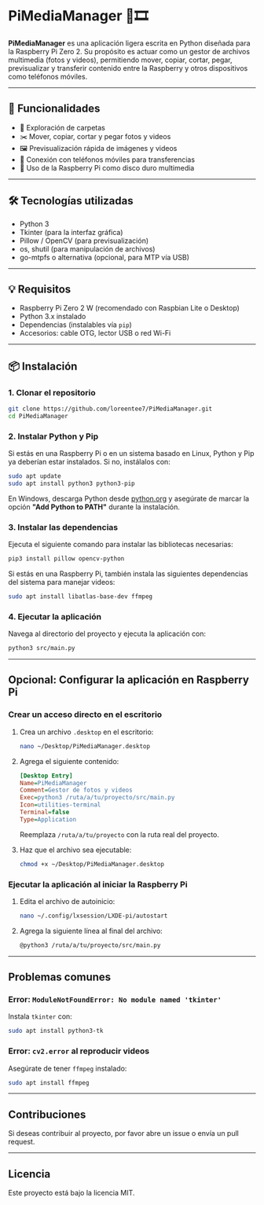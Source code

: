 # PiMediaManager 📂🎞️

**PiMediaManager** es una aplicación ligera escrita en Python diseñada para la Raspberry Pi Zero 2. Su propósito es actuar como un gestor de archivos multimedia (fotos y videos), permitiendo mover, copiar, cortar, pegar, previsualizar y transferir contenido entre la Raspberry y otros dispositivos como teléfonos móviles.

---

## 🚀 Funcionalidades

- 📁 Exploración de carpetas
- ✂️ Mover, copiar, cortar y pegar fotos y videos
- 🖼️ Previsualización rápida de imágenes y videos
- 🔗 Conexión con teléfonos móviles para transferencias
- 💾 Uso de la Raspberry Pi como disco duro multimedia

---

## 🛠️ Tecnologías utilizadas

- Python 3
- Tkinter (para la interfaz gráfica)
- Pillow / OpenCV (para previsualización)
- os, shutil (para manipulación de archivos)
- go-mtpfs o alternativa (opcional, para MTP vía USB)

---

## 💡 Requisitos

- Raspberry Pi Zero 2 W (recomendado con Raspbian Lite o Desktop)
- Python 3.x instalado
- Dependencias (instalables vía `pip`)
- Accesorios: cable OTG, lector USB o red Wi-Fi

---

## 📦 Instalación

### 1. Clonar el repositorio
```bash
git clone https://github.com/loreentee7/PiMediaManager.git
cd PiMediaManager
```

### 2. Instalar Python y Pip
Si estás en una Raspberry Pi o en un sistema basado en Linux, Python y Pip ya deberían estar instalados. Si no, instálalos con:
```bash
sudo apt update
sudo apt install python3 python3-pip
```

En Windows, descarga Python desde [python.org](https://www.python.org/downloads/) y asegúrate de marcar la opción **"Add Python to PATH"** durante la instalación.

### 3. Instalar las dependencias
Ejecuta el siguiente comando para instalar las bibliotecas necesarias:
```bash
pip3 install pillow opencv-python
```

Si estás en una Raspberry Pi, también instala las siguientes dependencias del sistema para manejar videos:
```bash
sudo apt install libatlas-base-dev ffmpeg
```

### 4. Ejecutar la aplicación
Navega al directorio del proyecto y ejecuta la aplicación con:
```bash
python3 src/main.py
```

---

## Opcional: Configurar la aplicación en Raspberry Pi

### Crear un acceso directo en el escritorio
1. Crea un archivo `.desktop` en el escritorio:
   ```bash
   nano ~/Desktop/PiMediaManager.desktop
   ```
2. Agrega el siguiente contenido:
   ```ini
   [Desktop Entry]
   Name=PiMediaManager
   Comment=Gestor de fotos y videos
   Exec=python3 /ruta/a/tu/proyecto/src/main.py
   Icon=utilities-terminal
   Terminal=false
   Type=Application
   ```
   Reemplaza `/ruta/a/tu/proyecto` con la ruta real del proyecto.

3. Haz que el archivo sea ejecutable:
   ```bash
   chmod +x ~/Desktop/PiMediaManager.desktop
   ```

### Ejecutar la aplicación al iniciar la Raspberry Pi
1. Edita el archivo de autoinicio:
   ```bash
   nano ~/.config/lxsession/LXDE-pi/autostart
   ```
2. Agrega la siguiente línea al final del archivo:
   ```bash
   @python3 /ruta/a/tu/proyecto/src/main.py
   ```

---

## Problemas comunes

### Error: `ModuleNotFoundError: No module named 'tkinter'`
Instala `tkinter` con:
```bash
sudo apt install python3-tk
```

### Error: `cv2.error` al reproducir videos
Asegúrate de tener `ffmpeg` instalado:
```bash
sudo apt install ffmpeg
```

---

## Contribuciones

Si deseas contribuir al proyecto, por favor abre un issue o envía un pull request.

---

## Licencia

Este proyecto está bajo la licencia MIT.

